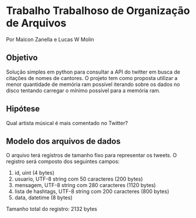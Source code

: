 # Trabalho Trabalhoso de Organização de Arquivos

Por Maicon Zanella e Lucas W Molin

## Objetivo

Solução simples em python para consultar a API do twitter em busca de citações de nomes de cantores. O projeto tem como proposta utilizar a menor quantidade de memória ram possível iterando sobre os dados no disco tentando carregar o mínimo possível para a memória ram.

## Hipótese

Qual artista músical é mais comentado no Twitter?

## Modelo dos arquivos de dados

O arquivo terá registros de tamanho fixo para representar os tweets. O registro será composto dos seguintes campos:

1. id, uint (4 bytes)
2. usuario, UTF-8 string com 50 caracteres (200 bytes)
3. mensagem, UTF-8 string com 280 caracteres (1120 bytes)
4. lista de hashtags, UTF-8 string com 200 caracteres (800 bytes)
5. data, datetime (8 bytes)


Tamanho total do registro: 2132 bytes
